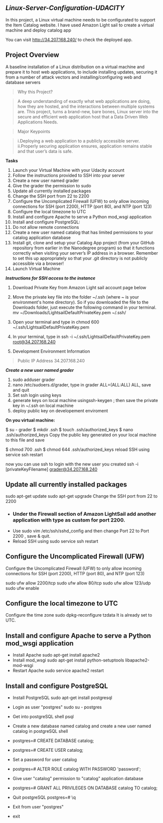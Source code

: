 ## ***Linux-Server-Configuration-UDACITY***

In this project, a Linux virtual machine needs to be configurated to support the Item Catalog website. I have used Amazon Light sail to create a virtual machine and deploy catalog app

You can visit http://34.207.168.240/ to check the deployed app.

## Project Overview

A baseline installation of a Linux distribution on a virtual machine and prepare it to host web applications, to include installing updates, securing it from a number of attack vectors and installing/configuring web and database servers

> Why this Project?

 > A deep understanding of exactly what web applications are doing, how they are hosted, and the interactions between multiple systems are. This project, turns a brand-new, bare bones, Linux server into the secure and efficient web application host that a Data Driven Web Applications Needs.

> Major Keypoints

 > i.Deploying a web application to a publicly accessible server.
 > ii.Properly securing application ensures, application remains stable and that user’s data is safe.

**Tasks**

1. Launch your Virtual Machine with your Udacity account
2. Follow the instructions provided to SSH into your server
3. Create a new user named grader
4. Give the grader the permission to sudo
5. Update all currently installed packages
6. Change the SSH port from 22 to 2200
7. Configure the Uncomplicated Firewall (UFW) to only allow incoming connections for SSH (port 2200), HTTP (port 80), and NTP (port 123)
8. Configure the local timezone to UTC
9. Install and configure Apache to serve a Python mod_wsgi application
10. Install and configure PostgreSQL:
11. Do not allow remote connections
12. Create a new user named catalog that has limited permissions to your catalog application database
13. Install git, clone and setup your Catalog App project (from your GitHub repository from earlier in the Nanodegree program) so that it functions correctly when visiting your server’s IP address in a browser. Remember to set this up appropriately so that your .git directory is not publicly accessible via a browser!
14. Launch Virtual Machine

***Instructions for SSH access to the instance***

1. Download Private Key from Amazon Light sail account page below

2. Move the private key file into the folder ~/.ssh (where ~ is your environment's home directory). So if you downloaded the file to the Downloads folder, just execute the following command in your terminal. mv ~/Downloads/LightsailDefaultPrivateKey.pem ~/.ssh/

3. Open your terminal and type in chmod 600 ~/.ssh/LightsailDefaultPrivateKey.pem
4. In your terminal, type in ssh -i ~/.ssh/LightsailDefaultPrivateKey.pem root@34.207.168.240

5. Development Environment Information
> Public IP Address
> 34.207.168.240

***Create a new user named grader***

1. sudo adduser grader
2. nano /etc/sudoers.d/grader, type in grader ALL=(ALL:ALL) ALL, save and quit
3. Set ssh login using keys
4. generate keys on local machine usingssh-keygen ; then save the private key in ~/.ssh on local machine
5. deploy public key on developement enviroment

**On you virtual machine:**

$ su - grader
$ mkdir .ssh
$ touch .ssh/authorized_keys
$ nano .ssh/authorized_keys
Copy the public key generated on your local machine to this file and save

$ chmod 700 .ssh
$ chmod 644 .ssh/authorized_keys
reload SSH using service ssh restart

now you can use ssh to login with the new user you created
ssh -i [privateKeyFilename] grader@34.207.168.240

## Update all currently installed packages
sudo apt-get update
sudo apt-get upgrade
Change the SSH port from 22 to 2200

- ### Under the Firewall section of Amazon LightSail add another application with type as custom for port 2200.
- Use sudo vim /etc/ssh/sshd_config and then change Port 22 to Port 2200 , save & quit.
- Reload SSH using sudo service ssh restart

## Configure the Uncomplicated Firewall (UFW)

Configure the Uncomplicated Firewall (UFW) to only allow incoming connections for SSH (port 2200), HTTP (port 80), and NTP (port 123)

sudo ufw allow 2200/tcp
sudo ufw allow 80/tcp
sudo ufw allow 123/udp
sudo ufw enable 

## Configure the local timezone to UTC
Configure the time zone sudo dpkg-reconfigure tzdata
It is already set to UTC.

## Install and configure Apache to serve a Python mod_wsgi application
- Install Apache sudo apt-get install apache2
- Install mod_wsgi sudo apt-get install python-setuptools libapache2-mod-wsgi
- Restart Apache sudo service apache2 restart


## Install and configure PostgreSQL
- Install PostgreSQL sudo apt-get install postgresql
- Login as user "postgres" sudo su - postgres
- Get into postgreSQL shell psql

- Create a new database named catalog and create a new user named catalog in postgreSQL shell

- postgres=# CREATE DATABASE catalog;
- postgres=# CREATE USER catalog;
- Set a password for user catalog

- postgres=# ALTER ROLE catalog WITH PASSWORD 'password';
- Give user "catalog" permission to "catalog" application database
- postgres=# GRANT ALL PRIVILEGES ON DATABASE catalog TO catalog;
- Quit postgreSQL postgres=# \q

- Exit from user "postgres" 
- exit


